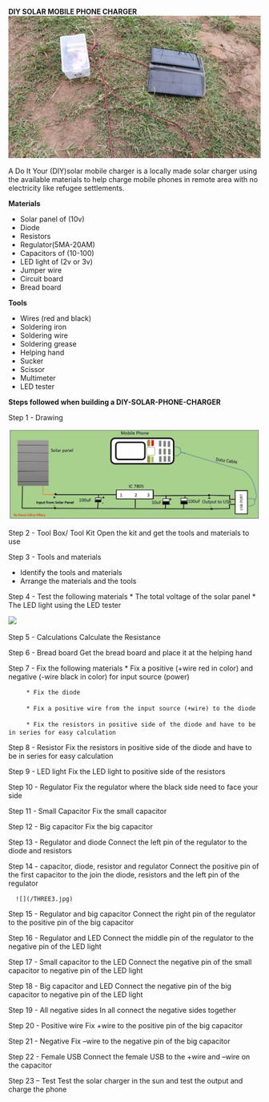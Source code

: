 
**DIY SOLAR MOBILE PHONE CHARGER**
![](/ONE1.jpg)

A Do It Your (DIY)solar mobile charger is a locally made solar charger using the available materials to help charge mobile phones in remote area with no electricity like refugee settlements.

                      
**Materials**

* Solar panel of (10v) 
* Diode         
* Resistors        
* Regulator(5MA-20AM)       
* Capacitors of (10-100)        
* LED light of (2v or 3v)        
* Jumper wire       
* Circuit board        
* Bread board

**Tools**     
* Wires (red and black)       
* Soldering iron         
* Soldering wire       
* Soldering grease        
* Helping hand      
* Sucker        
* Scissor       
* Multimeter   
* LED tester

**Steps followed when building a DIY-SOLAR-PHONE-CHARGER**	
	
Step 1 - Drawing

![](/TWO2.jpg)

Step 2 - Tool Box/ Tool Kit
         Open the kit and get the tools and materials to use

Step 3 - Tools and materials 
* Identify the tools and materials 
* Arrange the materials and the tools

Step 4 - Test the following materials 
         * The total voltage of the solar panel 
         * The LED light using the LED tester
	 
![](/FIVE5.jpg)

Step 5 - Calculations 
         Calculate the Resistance
	 
Step 6 - Bread board 
         Get the bread board and place it at the helping hand
	 
Step 7 - Fix the following materials 
         * Fix a positive (+wire red in color) and negative (-wire black in color) for input source (power) 
	 
         * Fix the diode 
	 
         * Fix a positive wire from the input source (+wire) to the diode 
	 
         * Fix the resistors in positive side of the diode and have to be in series for easy calculation
	 
Step 8 - Resistor 
         Fix the resistors in positive side of the diode and have to be in series for easy calculation
	 
Step 9 - LED light 
         Fix the LED light to positive side of the resistors
	 
Step 10 - Regulator 
         Fix the regulator where the black side need to face your side
	 
Step 11 - Small Capacitor 
         Fix the small capacitor
	 
Step 12 - Big capacitor 
         Fix the big capacitor
	 
Step 13 - Regulator and diode 
          Connect the left pin of the regulator to the diode and resistors
	 
Step 14 - capacitor, diode, resistor and regulator 
          Connect the positive pin of the first capacitor to the join the diode, resistors and the left pin of the regulator
	  
	  ![](/THREE3.jpg)
	  
Step 15 - Regulator and big capacitor 
          Connect the right pin of the regulator to the positive pin of the big capacitor
	  
Step 16 - Regulator and LED 
          Connect the middle pin of the regulator to the negative pin of the LED light
	  
Step 17 - Small capacitor to the LED 
          Connect the negative pin of the small capacitor to negative pin of the LED light
	  
Step 18 - Big capacitor and LED 
          Connect the negative pin of the big capacitor to negative pin of the LED light
	  
Step 19 - All negative sides 
          In all connect the negative sides together
	  
Step 20 - Positive wire 
          Fix +wire to the positive pin of the big capacitor
	  
Step 21 - Negative 
          Fix –wire to the negative pin of the big capacitor
	  
Step 22 - Female USB 
          Connect the female USB to the +wire and –wire on the capacitor
	  
Step 23 – Test
          Test the solar charger in the sun and test the output and charge the phone
	  
